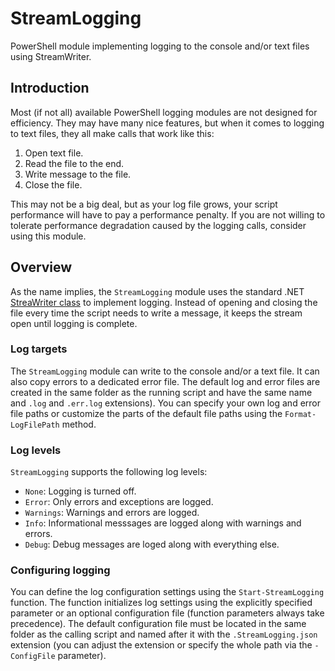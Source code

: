 # StreamLogging
PowerShell module implementing logging to the console and/or text files using StreamWriter.

## Introduction
Most (if not all) available PowerShell logging modules are not designed for efficiency. They may have many nice features, but when it comes to logging to text files, they all make calls that work like this:

1. Open text file.
2. Read the file to the end.
3. Write message to the file.
4. Close the file.

This may not be a big deal, but as your log file grows, your script performance will have to pay a performance penalty. If you are not willing to tolerate performance degradation caused by the logging calls, consider using this module.

## Overview
As the name implies, the `StreamLogging` module uses the standard .NET [StreaWriter class](https://docs.microsoft.com/en-us/dotnet/api/system.io.streamwriter) to implement logging. Instead of opening and closing the file every time the script needs to write a message, it keeps the stream open until logging is complete.

### Log targets
The `StreamLogging` module can write to the console and/or a text file. It can also copy errors to a dedicated error file. The default log and error files are created in the same folder as the running script and have the same name and `.log` and `.err.log` extensions). You can specify your own log and error file paths or customize the parts of the default file paths using the `Format-LogFilePath` method.

### Log levels
`StreamLogging` supports the following log levels:

- `None`: Logging is turned off.
- `Error`: Only errors and exceptions are logged.
- `Warnings`: Warnings and errors are logged.
- `Info`: Informational messsages are logged along with warnings and errors.
- `Debug`: Debug messages are loged along with everything else.

### Configuring logging
You can define the log configuration settings using the `Start-StreamLogging` function. The function initializes log settings using the explicitly specified parameter or an optional configuration file (function parameters always take precedence). The default configuration file must be located in the same folder as the calling script and named after it with the `.StreamLogging.json` extension (you can adjust the extension or specify the whole path via the `-ConfigFile` parameter).
